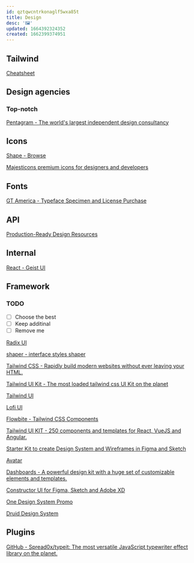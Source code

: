 ```yaml
---
id: qztqwcntrkonaglf5wxa85t
title: Design
desc: '🖼'
updated: 1664392324352
created: 1662399374951
---
```


## Tailwind

[Cheatsheet](https://tailwindcomponents.com/cheatsheet/)

## Design agencies

### Top-notch

[Pentagram - The world's largest independent design consultancy](https://www.pentagram.com/)

## Icons

[Shape - Browse](https://shape.so/browse)

[Majesticons premium icons for designers and developers](https://www.majesticons.com/#solid-icons)

## Fonts

[GT America - Typeface Specimen and License Purchase](https://www.grillitype.com/typeface/gt-america)

## API

[Production-Ready Design Resources](https://developers.icons8.com/)

## Internal

[React - Geist UI](https://react.geist-ui.dev/en-us)

## Framework

### TODO

- [ ]  Choose the best
- [ ]  Keep additinal
- [ ]  Remove me

[Radix UI](https://www.radix-ui.com/)

[shaper - interface styles shaper](https://hihayk.github.io/shaper/)

[Tailwind CSS - Rapidly build modern websites without ever leaving your HTML.](https://tailwindcss.com/)

[Tailwind UI Kit - The most loaded tailwind css UI Kit on the planet](https://tailwinduikit.com/components/webapp/table/advance_table)

[Tailwind UI](https://tailwindui.com/preview)

[Lofi UI](https://lofiui.co/)

[Flowbite - Tailwind CSS Components](https://flowbite.com/?status=accepted&expires=1638475997&p_sid=113942&p_aid=124350&p_link=3345&p_tok=3f98d7a1-bc23-4ee3-b4e2-ae9a7fd162fa)

[Tailwind UI KIT - 250 components and templates for React, VueJS and Angular.](https://www.tailwind-kit.com/)

[Starter Kit to create Design System and Wireframes in Figma and Sketch](https://tetrisly.com/sketch/)

[Avatar](https://balance.reckon.com/package/avatar)

[Dashboards - A powerful design kit with a huge set of customizable elements and templates.](https://dashboardsdesign.com/full-preview/)

[Constructor UI for Figma, Sketch and Adobe XD](https://constructor.spline.one/)

[One Design System Promo](https://www.figma.com/file/dQGra8qEG2obY3faf9SbFI/One-Design-System-Promo?node-id=1761%3A55750)

[Druid Design System](https://druids.datadoghq.com/)

## Plugins

[GitHub - Spread0x/typeit: The most versatile JavaScript typewriter effect library on the planet.](https://github.com/Spread0x/typeit)